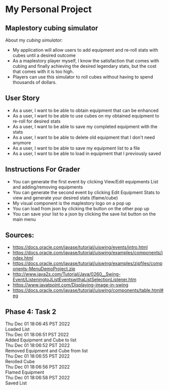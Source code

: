 # My Personal Project

## Maplestory cubing simulator

About my *cubing simulator*:
- My application will allow users to add equipment and re-roll stats with cubes until a desired outcome
- As a maplestory player myself, I know the satisfaction that comes with cubing and finally achieving the desired legendary stats, but the cost that comes with it is too high. 
- Players can use this simulator to roll cubes without having to spend thousands of dollars.

## User Story

- As a user, I want to be able to obtain equipment that can be enhanced
- As a user, I want to be able to use cubes on my obtained equipment to re-roll for desired stats
- As a user, I want to be able to save my completed equipment with the stats
- As a user, I want to be able to delete old equipment that I don't need anymore
- As a user, I want to be able to save my equipment list to a file
- As a user, I want to be able to load in equipment that I previously saved


## Instructions For Grader

- You can generate the first event by clicking View/Edit equipments List and adding/removing equipments
- You can generate the second event by clicking Edit Equipment Stats to view and generate your desired stats (flame/cube)
- My visual component is the maplestory logo on a pop up
- You can load from json by clicking the button on the other pop up
- You can save your list to a json by clicking the save list button on the main menu

## Sources:
- https://docs.oracle.com/javase/tutorial/uiswing/events/intro.html
- https://docs.oracle.com/javase/tutorial/uiswing/examples/components/index.html
- https://docs.oracle.com/javase/tutorial/uiswing/examples/zipfiles/components-MenuDemoProject.zip
- http://www.java2s.com/Tutorial/Java/0260__Swing-Event/ListeningtoJListEventswithaListSelectionListener.htm
- https://www.javatpoint.com/Displaying-image-in-swing
- https://docs.oracle.com/javase/tutorial/uiswing/components/table.html#eg

## Phase 4: Task 2
Thu Dec 01 18:06:45 PST 2022\
Loaded List\
Thu Dec 01 18:06:51 PST 2022\
Added Equipment and Cube to list\
Thu Dec 01 18:06:52 PST 2022 \
Removed Equipment and Cube from list\
Thu Dec 01 18:06:55 PST 2022\
Rerolled Cube\
Thu Dec 01 18:06:56 PST 2022\
Flamed Equipment\
Thu Dec 01 18:06:58 PST 2022\
Saved List
